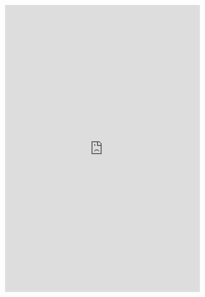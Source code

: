 <iframe src="https://docs.google.com/forms/d/e/1FAIpQLScIhr5r1RjByYGFCe3pvSohgl3oxpTiqi5XXssAQBa5zgeU-A/viewform?embedded=true" width="640" height="943" frameborder="0" marginheight="0" marginwidth="0">Loading…</iframe>
